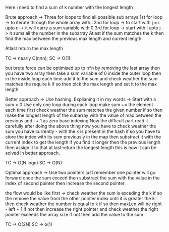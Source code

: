 Here i need to find a sum of k number with the longest length

Brute approach -> 
  Three for loops to find all possible sub arrays
  1st for loop  
    -> to iterate through the whole array with i
  2nd for loop
    -> to start with j = i upto n 
    -> it will carry a sum variable with 0
  3rd for loop
    -> start with i upto j
    -> it sums all the number in the subarray
  Atlast if the sum matches the k then find the max between the
  previous max length and current length

Atlast return the max length

TC -> nearly O(n*n*n);
SC -> O(1)

but brute force can be optimised up to n*n by removing the last array 
then you have two array
then take a sum variable of 0 inside the outer loop
then in the inside loop each time add it to the sum and check weather the sum matches the require k if so then pick the max length and set
it to the max length

Better approach -> 
  Use hashing.
  Explianing it in my words ->
    Start with a sum = 0
    Use only one loop
    during each loop make sum += the element
    each time first check weather the sum matches the given number
    if so then make the longest length of the subarray
    with the value of max between the previous and i + 1 as zero
    base indexing
    Now the difficult part read it carefully
    after doing the above thing now you have to check weather the
    sum you have currently - with the k is present in the hash
    if so you have to store the index with its sum previously in the map
    then substract it with the current index to get the length if you 
    find it longer then the previous length then assign it to that
    at last return the longest length this is how it can be solved in 
    better approach.

TC -> O(N logn)
SC -> O(N)

Optimal approach -> 
  Use two pointers
  just remember
  one pointer will go forward
  once the sum exceed then substract the sum
  with the value in the index of second pointer
  then increase the second pointer 

  the flow would be like 
    first ->
      check weather the sum is exceding the k
      if so the remove the value from the other pointer index until it
      is greater the k
      then check weather the number is equal to k
      if so then maxLen will be right - left + 1
      if not then increase the right pointer and check weather
      the right pointer exceeds the array size
      if not then add the value to the sum

TC -> O(2N)
SC -> o(1)

